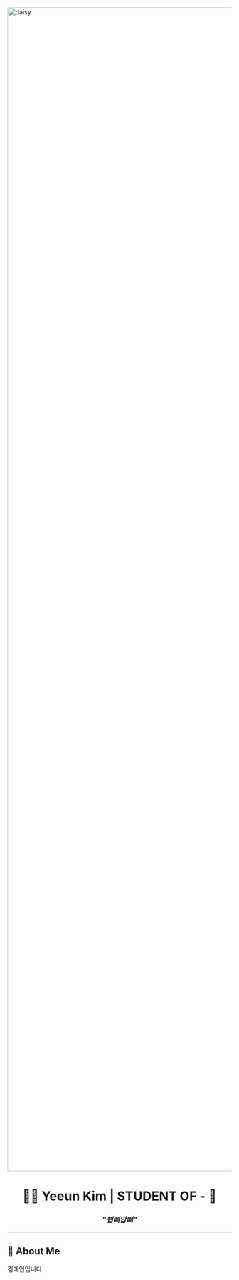 <img width="4646" height="2613" alt="daisy" src="https://github.com/user-attachments/assets/c91e6bba-0eac-4f07-a045-8ed36929b4a4" />

</p>

<h1 align="center">👩‍💻 Yeeun Kim | STUDENT OF - 🧩</h1>

<h3 align="center"><i>"햅삐얍삐"</i></h3>

<p align="center">

  <!-- Animated typing SVG -->

</p>


---

## 💖 About Me

김예언입니다.
